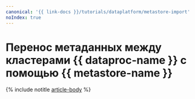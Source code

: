 ```yaml
---
canonical: '{{ link-docs }}/tutorials/dataplatform/metastore-import'
noIndex: true
---
```


# Перенос метаданных между кластерами {{ dataproc-name }} с помощью {{ metastore-name }}

{% include notitle [article-body](../../_tutorials/dataplatform/data-processing/metastore-import.md) %}
